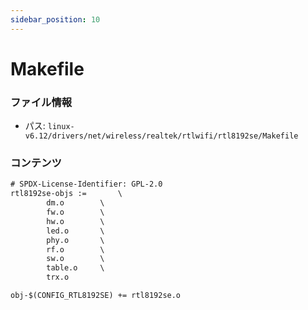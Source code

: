 ```yaml
---
sidebar_position: 10
---
```

# Makefile

### ファイル情報

- パス: `linux-v6.12/drivers/net/wireless/realtek/rtlwifi/rtl8192se/Makefile`

### コンテンツ

```txt
# SPDX-License-Identifier: GPL-2.0
rtl8192se-objs :=		\
		dm.o		\
		fw.o		\
		hw.o		\
		led.o		\
		phy.o		\
		rf.o		\
		sw.o		\
		table.o		\
		trx.o

obj-$(CONFIG_RTL8192SE) += rtl8192se.o


```
